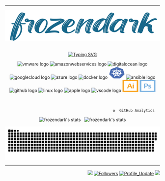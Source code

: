   ---

<div align="center">
<img src="https://github.com/frozendark01/frozendark01/blob/main/frzndrk-git.png">
</div>
<br />
<p align="center">
<a href="https://git.io/typing-svg"><img src="https://readme-typing-svg.herokuapp.com?font=Philosopher&size=30&duration=4000&pause=44000&color=298EBBFF&background=CFCFCF00&center=true&vCenter=true&width=450&lines=Tehnologies+%26+tools+i+use" alt="Typing SVG" /></a>
</p>
<div align="center">
<img src="https://github.com/walkxcode/Dashboard-Icons/blob/11899c403f3a60336c11dd247cdcc95795530a1a/png/vmwarevcenter.png" height="45" width="45" alt="vmware logo"  />
  <img src="https://cdn.jsdelivr.net/gh/devicons/devicon/icons/amazonwebservices/amazonwebservices-original.svg" height="40" width="52" alt="amazonwebservices logo"  />
  <img src="https://cdn.jsdelivr.net/gh/devicons/devicon/icons/digitalocean/digitalocean-original.svg" height="40" width="52" alt="digitalocean logo"  />
  <img src="https://cdn.jsdelivr.net/gh/devicons/devicon/icons/googlecloud/googlecloud-original.svg" height="40" width="52" alt="googlecloud logo"  />
  <img src="https://cdn.jsdelivr.net/gh/devicons/devicon/icons/azure/azure-original.svg" height="40" width="52" alt="azure logo"  />
  <img src="https://cdn.jsdelivr.net/gh/devicons/devicon/icons/docker/docker-original.svg" height="40" width="52" alt="docker logo"  />
  <img src="https://github.com/devicons/devicon/blob/master/icons/kubernetes/kubernetes-plain.svg" height="40" width="52" alt="k8s logo"  />
  <img src="https://cdn.jsdelivr.net/gh/devicons/devicon/icons/ansible/ansible-plain.svg" height="40" width="52" alt="ansible logo"  />
  <img src="https://cdn.jsdelivr.net/gh/devicons/devicon/icons/github/github-original.svg" height="40" width="52" alt="github logo"  />
  <img src="https://cdn.jsdelivr.net/gh/devicons/devicon/icons/linux/linux-original.svg" height="40" width="52" alt="linux logo"  />
  <img src="https://cdn.jsdelivr.net/gh/devicons/devicon/icons/apple/apple-original.svg" height="40" width="52" alt="apple logo"  />
  <img src="https://cdn.jsdelivr.net/gh/devicons/devicon/icons/vscode/vscode-original.svg" height="40" width="52" alt="vscode logo"  />
  <img src="https://github.com/devicons/devicon/blob/master/icons/illustrator/illustrator-line.svg" height="40" width="52" alt="illustrator logo"  />
  <img src="https://github.com/devicons/devicon/blob/master/icons/photoshop/photoshop-line.svg" height="40" width="52" alt="photoshop logo"  />
</div>

<br />
<br />




                                                     ⚙️  GitHub Analytics
                                           
<p align="center">
	<img src="https://github-readme-stats.vercel.app/api?username=frozendark01&count_private=trues&line_height=20&card_width=400&include_all_commits=false&how_icons=true&theme=github_dark" alt="frozendark's stats" /> &nbsp;
	<img src="https://github-readme-stats.vercel.app/api/top-langs?username=frozendark01&count_private=trues&card_width=300&show_icons=true&locale=en&layout=compact&theme=github_dark" alt="frozendark's stats"/>
</p>


<p align="center">
<img width="700" src="https://github.com/frozendark01/frozendark01/blob/main/github-snake.svg" />
</p>

  ---
<div align="right">
<a href="https://github.com/frozendark01/frozendark01/pulse" alt="Activity"><img src="https://img.shields.io/github/commit-activity/m/frozendark01/frozendark01" /></a>
    <a href="https://github.com/frozendark01?tab=followers"><img alt="Followers" src="https://img.shields.io/github/followers/frozendark01?color=4C1&logo=github"></a>
    <a href="https://github.com/frozendark01/frozendark01" target="_blank"><img alt="Profile_Update" src="https://img.shields.io/github/last-commit/frozendark01/frozendark01?label=Profile%20update&style=fflat-square"></a> <img src="https://visitor-badge.laobi.icu/badge?page_id=frozendark01"  /> 
  </div>
